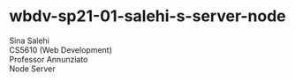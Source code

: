 # wbdv-sp21-01-salehi-s-server-node

Sina Salehi<br/>
CS5610 (Web Development)<br/>
Professor Annunziato<br/>
Node Server